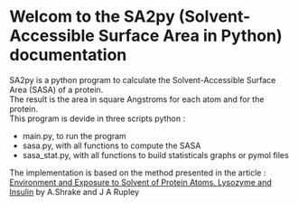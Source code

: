 # Welcom to the SA2py (Solvent-Accessible Surface Area in Python) documentation

SA2py is a python program to calculate the Solvent-Accessible Surface Area (SASA) of a protein.   
The result is the area in square Angstroms for each atom and for the protein.   
This program is devide in three scripts python :   
- main.py, to run the program   
- sasa.py, with all functions to compute the SASA   
- sasa_stat.py, with all functions to build statisticals graphs or pymol files   

The implementation is based on the method presented in the article :      
[Environment and Exposure to Solvent of Protein Atoms. Lysozyme and Insulin](https://pubmed.ncbi.nlm.nih.gov/4760134/) by  A.Shrake and J A Rupley
